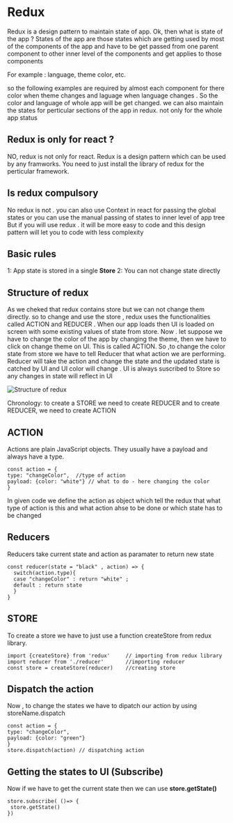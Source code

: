 # Redux

Redux is a design pattern to maintain state of app.
Ok, then what is state of the app ? States of the app are those states which are getting used by most of the components of the app  and have to be get passed from one parent component to other inner level of the components and get applies to those components

For example  : language, theme color, etc.

so the following examples are required by almost each component for there color when theme changes and laguage when language changes . So the color and language of whole app will be get changed. 
we can also maintain the states for perticular sections of the app in redux. not only for the whole app status


## Redux is only for react ? 

NO, redux is not only for react. Redux is a design pattern which can be used by any framworks.
You need to just install the library of redux for the perticular framework.
 

## Is redux compulsory

No redux is not . you can also use Context in react for passing the global  states or you can use the manual passing of states to inner level of app tree
But if you will use redux . it will be more easy to code and this design pattern will let you to code with less complexity

## Basic rules

1: App state is stored in a single **Store**
2: You can not change state directly 

## Structure of redux

As we cheked that redux contains store but we can not change them directly. so to change and use the store , redux uses the functionalities called ACTION and REDUCER .
When our app loads then UI is loaded on screen with some existing values of state from store.
Now . let suppose we have to change the color of the app by changing the theme, then we have to click on change theme on UI. This is called ACTION. So ,to change the color state from store we have to tell Reducer that what action we are performing. Reducer will take the action and change the state and the updated state is catched by UI and UI color will change .
UI is always suscribed to Store so any changes in state will reflect in UI

 

![Structure of redux](https://miro.medium.com/max/1838/1*EdiFUfbTNmk_IxFDNqokqg.png)

Chronology: to create a STORE we need to create REDUCER and to create REDUCER, we need to create ACTION

## ACTION 
Actions are plain JavaScript objects. They usually have a payload and always have a type.

    const action = {
    type: "changeColor",  //type of action
    payload: {color: "white"} // what to do - here changing the color
    }

In given code we define the action as object which tell the redux that what type of action is this and what action ahse to be done or which state has to be changed

## Reducers
Reducers take current state and action as paramater to return new state

    const reducer(state = "black" , action) => {
      switch(action.type){
      case "changeColor" : return "white" ;
      default : return state
      }
    }

## STORE
To create a store we have to just use a function createStore from redux library.

    import {createStore} from 'redux'     // importing from redux library
    import reducer from './reducer'       //importing reducer
    const store = createStore(reducer)    //creating store

## Dispatch the action
Now , to change the states we have to dipatch our action by using storeName.dispatch

    const action = {
    type: "changeColor",  
    payload: {color: "green"} 
    } 
    store.dispatch(action) // dispatching action
    
## Getting the states to UI (Subscribe)

Now if we have to get the current state then we can use **store.getState()**

    store.subscribe( ()=> {
     store.getState()
    })







